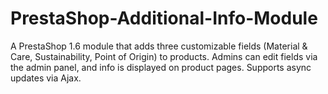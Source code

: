 # PrestaShop-Additional-Info-Module
A PrestaShop 1.6 module that adds three customizable fields (Material &amp; Care, Sustainability, Point of Origin) to products. Admins can edit fields via the admin panel, and info is displayed on product pages. Supports async updates via Ajax.
